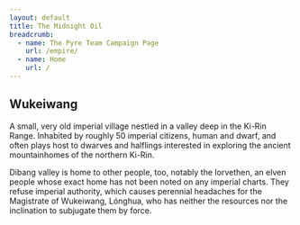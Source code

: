 ```yaml
---
layout: default
title: The Midnight Oil
breadcrumb:
  - name: The Pyre Team Campaign Page
    url: /empire/
  - name: Home
    url: /
---
```

## Wukeiwang

A small, very old imperial village nestled in a valley deep in the Ki-Rin Range. Inhabited by roughly 50 imperial citizens, human and dwarf, and often plays host to dwarves and halflings interested in exploring the ancient mountainhomes of the northern Ki-Rin.

Dibang valley is home to other people, too, notably the Iorvethen, an elven people whose exact home has not been noted on any imperial charts. They refuse imperial authority, which causes perennial headaches for the Magistrate of Wukeiwang, Lónghua, who has neither the resources nor the inclination to subjugate them by force.
